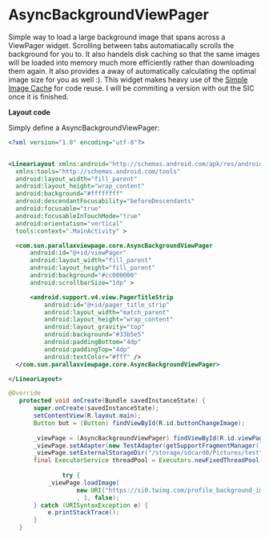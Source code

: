 AsyncBackgroundViewPager
==============

Simple way to load a large background image that spans across a ViewPager widget. Scrolling between tabs automatiacally scrolls the background for you to. It also handels disk caching so that the same images will be loaded into memory much more efficiently rather than downloading them again. It also provides a away of automatically calculating the optimal image size for you as well :). This widget makes heavy use of the [Simple Image Cache](https://github.com/SundeepK/SIC/blob/master/README.md) for code reuse. I will be commiting a version with out the SIC once it is finished.


**Layout code**

Simply define a AsyncBackgroundViewPager:

  ``` xml
<?xml version="1.0" encoding="utf-8"?>


<LinearLayout xmlns:android="http://schemas.android.com/apk/res/android"
    xmlns:tools="http://schemas.android.com/tools"
    android:layout_width="fill_parent"
    android:layout_height="wrap_content"
    android:background="#ffffffff"
    android:descendantFocusability="beforeDescendants"
    android:focusable="true"
    android:focusableInTouchMode="true"
    android:orientation="vertical"
    tools:context=".MainActivity" >

    <com.sun.parallaxviewpage.core.AsyncBackgroundViewPager
        android:id="@+id/viewPager"
        android:layout_width="fill_parent"
        android:layout_height="fill_parent"
        android:background="#cc000000"
        android:scrollbarSize="1dp" >

        <android.support.v4.view.PagerTitleStrip
            android:id="@+id/pager_title_strip"
            android:layout_width="match_parent"
            android:layout_height="wrap_content"
            android:layout_gravity="top"
            android:background="#33b5e5"
            android:paddingBottom="4dp"
            android:paddingTop="4dp"
            android:textColor="#fff" />
    </com.sun.parallaxviewpage.core.AsyncBackgroundViewPager>

</LinearLayout>

  ```
  
 ``` java
@Override
	protected void onCreate(Bundle savedInstanceState) {
		super.onCreate(savedInstanceState);
	    setContentView(R.layout.main);
	    Button but = (Button) findViewById(R.id.buttonChangeImage);
	    
		_viewPage = (AsyncBackgroundViewPager) findViewById(R.id.viewPager);
		_viewPage.setAdapter(new TestAdapter(getSupportFragmentManager()));
		_viewPage.setExternalStorageDir("/storage/sdcard0/Pictures/test", 5);
		final ExecutorService threadPool = Executors.newFixedThreadPool(2);
		
				try {
			_viewPage.loadImage(
					new URI("https://si0.twimg.com/profile_background_images/378800000112087628/3a432a79828de732b54781d288d1fc14.jpeg")
					, 1, false);
		} catch (URISyntaxException e) {
			e.printStackTrace();
		}
	}
```


